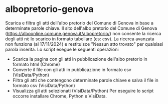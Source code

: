 # albopretorio-genova
Scarica e filtra gli atti dell'albo pretorio del Comune di Genova in base a determinate parole chiave.
Il sito dell'albo pretorio del Comune di Genova (https://alboonline.comune.genova.it/albopretorio/) non consente la ricerca degli atti nè lo scarico in formato tabellare (es: csv). 
La ricerca avanzata non funziona (al 17/11/2024) e restituisce "Nessun atto trovato" per qualsiasi parola inserita.
Lo script esegue le seguenti operazioni
- Scarica la pagina con gli atti in pubblicazione dell'albo pretorio in formato html (Chrome)
- Converte il file con gli atti in pubblicazione in formato csv (VisiData/Python)
- Filtra gli atti che contengono determinate parole chiave e salva il file in formato csv (VisiData/Python)
- Visualizza gli atti selezionati (VisiData/Python)
Per eseguire lo script occorre installare Chrome, Python e VisiData.
